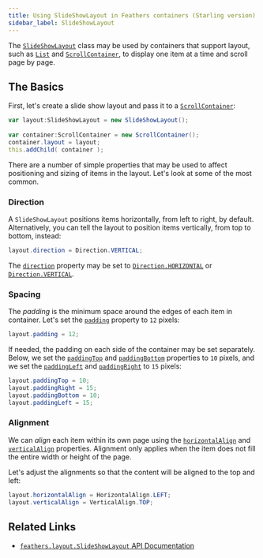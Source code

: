 ```yaml
---
title: Using SlideShowLayout in Feathers containers (Starling version)
sidebar_label: SlideShowLayout
---
```


The [`SlideShowLayout`](/api-reference/feathers/layout/SlideShowLayout.html) class may be used by containers that support layout, such as [`List`](./list.md) and [`ScrollContainer`](./scroll-container.md), to display one item at a time and scroll page by page.

## The Basics

First, let's create a slide show layout and pass it to a [`ScrollContainer`](./scroll-container.md):

```actionscript
var layout:SlideShowLayout = new SlideShowLayout();
 
var container:ScrollContainer = new ScrollContainer();
container.layout = layout;
this.addChild( container );
```

There are a number of simple properties that may be used to affect positioning and sizing of items in the layout. Let's look at some of the most common.

### Direction

A `SlideShowLayout` positions items horizontally, from left to right, by default. Alternatively, you can tell the layout to position items vertically, from top to bottom, instead:

```actionscript
layout.direction = Direction.VERTICAL;
```

The [`direction`](/api-reference/feathers/layout/SlideShowLayout.html#direction) property may be set to [`Direction.HORIZONTAL`](/api-reference/feathers/layout/Direction.html#HORIZONTAL) or [`Direction.VERTICAL`](/api-reference/feathers/layout/Direction.html#VERTICAL).

### Spacing

The _padding_ is the minimum space around the edges of each item in container. Let's set the [`padding`](/api-reference/feathers/layout/SlideShowLayout.html#padding) property to `12` pixels:

```actionscript
layout.padding = 12;
```

If needed, the padding on each side of the container may be set separately. Below, we set the [`paddingTop`](/api-reference/feathers/layout/SlideShowLayout.html#paddingTop) and [`paddingBottom`](/api-reference/feathers/layout/SlideShowLayout.html#paddingBottom) properties to `10` pixels, and we set the [`paddingLeft`](/api-reference/feathers/layout/SlideShowLayout.html#paddingLeft) and [`paddingRight`](/api-reference/feathers/layout/SlideShowLayout.html#paddingRight) to `15` pixels:

```actionscript
layout.paddingTop = 10;
layout.paddingRight = 15;
layout.paddingBottom = 10;
layout.paddingLeft = 15;
```

### Alignment

We can _align_ each item within its own page using the [`horizontalAlign`](/api-reference/feathers/layout/SlideShowLayout.html#horizontalAlign) and [`verticalAlign`](/api-reference/feathers/layout/SlideShowLayout.html#verticalAlign) properties. Alignment only applies when the item does not fill the entire width or height of the page.

Let's adjust the alignments so that the content will be aligned to the top and left:

```actionscript
layout.horizontalAlign = HorizontalAlign.LEFT;
layout.verticalAlign = VerticalAlign.TOP;
```

## Related Links

- [`feathers.layout.SlideShowLayout` API Documentation](/api-reference/feathers/layout/SlideShowLayout.html)
